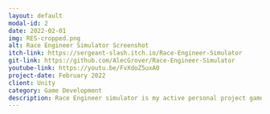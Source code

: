 ```yaml
---
layout: default
modal-id: 2
date: 2022-02-01
img: RES-cropped.png
alt: Race Engineer Simulator Screenshot
itch-link: https://sergeant-slash.itch.io/Race-Engineer-Simulator
git-link: https://github.com/AlecGrover/Race-Engineer-Simulator
youtube-link: https://youtu.be/FvXdoZ5uxA0
project-date: February 2022
client: Unity
category: Game Development
description: Race Engineer simulator is my active personal project game. Inspired by my own love of motorsports and Formula 1, RES features a unique experience in which you don't get to control the driver. Call strategies, time your pit stops, choose your tires, and guide your driver to victory lane! RES features a fully custom opponent AI and a unique non-physical race simulation that will give you a challenge while keeping things fresh every time.
---
```

